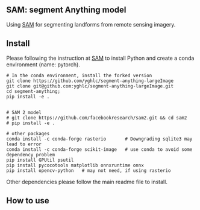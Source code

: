 ## SAM: segment Anything model
Using [SAM](https://github.com/facebookresearch/segment-anything) for segmenting landforms 
from remote sensing imagery.

## Install
Please following the instruction at [SAM](https://github.com/facebookresearch/segment-anything) 
to install Python and create a conda environment (name: pytorch). 

```
# In the conda environment, install the forked version
git clone https://github.com/yghlc/segment-anything-largeImage
git clone git@github.com:yghlc/segment-anything-largeImage.git
cd segment-anything;
pip install -e .


# SAM 2 model
# git clone https://github.com/facebookresearch/sam2.git && cd sam2
# pip install -e .

# other packages
conda install -c conda-forge rasterio       # Downgrading sqlite3 may lead to error
conda install -c conda-forge scikit-image   # use conda to avoid some dependency problem
pip install GPUtil psutil
pip install pycocotools matplotlib onnxruntime onnx
pip install opencv-python   # may not need, if using rasterio

```

Other dependencies please follow the main readme file to install.

## How to use
